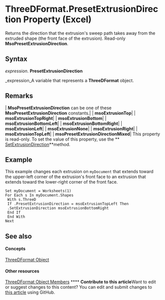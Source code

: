 
# ThreeDFormat.PresetExtrusionDirection Property (Excel)

Returns the direction that the extrusion's sweep path takes away from the extruded shape (the front face of the extrusion). Read-only  **MsoPresetExtrusionDirection**.


## Syntax

 _expression_. **PresetExtrusionDirection**

 _expression_A variable that represents a  **ThreeDFormat** object.


## Remarks



| **MsoPresetExtrusionDirection** can be one of these **MsoPresetExtrusionDirection** constants.|
| **msoExtrusionTop**|
| **msoExtrusionTopRight**|
| **msoExtrusionBottom**|
| **msoExtrusionBottomLeft**|
| **msoExtrusionBottomRight**|
| **msoExtrusionLeft**|
| **msoExtrusionNone**|
| **msoExtrusionRight**|
| **msoExtrusionTopLeft**|
| **msoPresetExtrusionDirectionMixed**|
This property is read-only. To set the value of this property, use the  ** [SetExtrusionDirection](363c3150-fa6d-fcb3-d61d-00a36b528387.md)**method.


## Example

This example changes each extrusion on  `myDocument` that extends toward the upper-left corner of the extrusion's front face to an extrusion that extends toward the lower-right corner of the front face.


```
Set myDocument = Worksheets(1) 
For Each s In myDocument.Shapes 
 With s.ThreeD 
 If .PresetExtrusionDirection = msoExtrusionTopLeft Then 
 .SetExtrusionDirection msoExtrusionBottomRight 
 End If 
 End With 
Next
```


## See also


#### Concepts


 [ThreeDFormat Object](9cb41236-6aba-4d6c-a54c-5e177657c8d1.md)
#### Other resources


 [ThreeDFormat Object Members](1693142f-53c2-1185-6162-9a99b3ae25d6.md)
****   **Contribute to this article**Want to edit or suggest changes to this content? You can edit and submit changes to  [this article](https://github.com/jhershey00/VBA_Excel_Test/OpenXMLCon/articles/61f75976-03d4-b449-31e3-e0c7839cce92.md) using GitHub.

